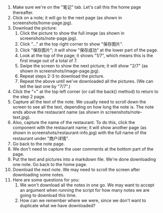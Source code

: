 1. Make sure we're on the "笔记" tab. Let's call this the home page thereafter.
2. Click on a note; it will go to the next page (as shown in screenshots/home-page.jpg).
3. Download the picture:
	1. Click the picture to show the full image (as shown in screenshots/note-page.jpg).
	2. Click "..." at the top right corner to show "保存图片".
	3. Click "保存图片"; it will show "保存成功" at the lower part of the page.
	4. Look at the top of the page; it shows "1/7", which means this is the first image out of a total of 7.
	5. Swipe the screen to show the next picture; it will show "2/7" (as shown in screenshots/image-page.jpg).
	6. Repeat steps 2-3 to download the picture.
	7. Repeat the above until we've downloaded all the pictures. (We can tell the last one by "7/7".)
4. Click the "<" at the top left corner (or call the back() method) to return to the step 2 page.
5. Capture all the text of the note. We usually need to scroll down the screen to see all the text, depending on how long the note is. The note ends above the restaurant name (as shown in screenshots/note-text.jpg).
6. Also, capture the name of the restaurant. To do this, click the component with the restaurant name; it will show another page (as shown in screenshots/restaurant-info.jpg) with the full name of the restaurant under "商户详情".
7. Go back to the note page.
8. We don't need to capture the user comments at the bottom part of the page.
9. Put the text and pictures into a markdown file. We're done downloading one note. Go back to the home page.
10. Download the next note. We may need to scroll the screen after downloading some notes.
11. Here are some questions for you:
	1. We won't download all the notes in one go. We may want to accept an argument when running the script for how many notes we are going to download this time.
	2. How can we remember where we were, since we don't want to duplicate what we have downloaded?
